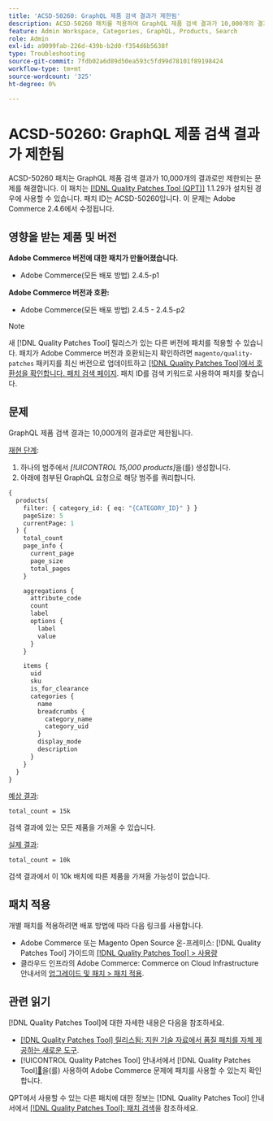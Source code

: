 ```yaml
---
title: 'ACSD-50260: GraphQL 제품 검색 결과가 제한됨'
description: ACSD-50260 패치를 적용하여 GraphQL 제품 검색 결과가 10,000개의 결과로만 제한되는 Adobe Commerce 문제를 해결합니다.
feature: Admin Workspace, Categories, GraphQL, Products, Search
role: Admin
exl-id: a9099fab-226d-439b-b2d0-f354d6b5638f
type: Troubleshooting
source-git-commit: 7fdb02a6d89d50ea593c5fd99d78101f89198424
workflow-type: tm+mt
source-wordcount: '325'
ht-degree: 0%

---
```


# ACSD-50260: GraphQL 제품 검색 결과가 제한됨

ACSD-50260 패치는 GraphQL 제품 검색 결과가 10,000개의 결과로만 제한되는 문제를 해결합니다. 이 패치는 [[!DNL Quality Patches Tool (QPT)]](https://experienceleague.adobe.com/ko/docs/commerce-operations/tools/quality-patches-tool/quality-patches-tool-to-self-serve-quality-patches) 1.1.29가 설치된 경우에 사용할 수 있습니다. 패치 ID는 ACSD-50260입니다. 이 문제는 Adobe Commerce 2.4.6에서 수정됩니다.

## 영향을 받는 제품 및 버전

**Adobe Commerce 버전에 대한 패치가 만들어졌습니다.**

* Adobe Commerce(모든 배포 방법) 2.4.5-p1

**Adobe Commerce 버전과 호환:**

* Adobe Commerce(모든 배포 방법) 2.4.5 - 2.4.5-p2

>[!NOTE]
>
>새 [!DNL Quality Patches Tool] 릴리스가 있는 다른 버전에 패치를 적용할 수 있습니다. 패치가 Adobe Commerce 버전과 호환되는지 확인하려면 `magento/quality-patches` 패키지를 최신 버전으로 업데이트하고 [[!DNL Quality Patches Tool]에서 호환성을 확인합니다. 패치 검색 페이지](https://experienceleague.adobe.com/tools/commerce-quality-patches/index.html?lang=ko). 패치 ID를 검색 키워드로 사용하여 패치를 찾습니다.

## 문제

GraphQL 제품 검색 결과는 10,000개의 결과로만 제한됩니다.

<u>재현 단계</u>:

1. 하나의 범주에서 *[!UICONTROL 15,000 products]*&#x200B;을(를) 생성합니다.
1. 아래에 첨부된 GraphQL 요청으로 해당 범주를 쿼리합니다.

```GraphQL
{
  products(
    filter: { category_id: { eq: "{CATEGORY_ID}" } }
    pageSize: 5
    currentPage: 1
  ) {
    total_count
    page_info {
      current_page
      page_size
      total_pages
    }

    aggregations {
      attribute_code
      count
      label
      options {
        label
        value
      }
    }

    items {
      uid
      sku
      is_for_clearance
      categories {
        name
        breadcrumbs {
          category_name
          category_uid
        }
        display_mode
        description
      }
    }
  }
}
```

<u>예상 결과</u>:

`total_count = 15k`

검색 결과에 있는 모든 제품을 가져올 수 있습니다.

<u>실제 결과</u>:

`total_count = 10k`

검색 결과에서 이 10k 배치에 따른 제품을 가져올 가능성이 없습니다.

## 패치 적용

개별 패치를 적용하려면 배포 방법에 따라 다음 링크를 사용합니다.

* Adobe Commerce 또는 Magento Open Source 온-프레미스: [!DNL Quality Patches Tool] 가이드의 [[!DNL Quality Patches Tool] > 사용량](/help/tools/quality-patches-tool/usage.md)
* 클라우드 인프라의 Adobe Commerce: Commerce on Cloud Infrastructure 안내서의 [업그레이드 및 패치 > 패치 적용](https://experienceleague.adobe.com/docs/commerce-cloud-service/user-guide/develop/upgrade/apply-patches.html?lang=ko).

## 관련 읽기

[!DNL Quality Patches Tool]에 대한 자세한 내용은 다음을 참조하세요.

* [[!DNL Quality Patches Tool] 릴리스됨: 지원 기술 자료에서 품질 패치를 자체 제공하는 새로운 도구](https://experienceleague.adobe.com/ko/docs/commerce-operations/tools/quality-patches-tool/quality-patches-tool-to-self-serve-quality-patches).
* [!UICONTROL Quality Patches Tool] 안내서에서  [!DNL Quality Patches Tool][&#128279;](/help/tools/quality-patches-tool/patches-available-in-qpt/check-patch-for-magento-issue-with-magento-quality-patches.md)을(를) 사용하여 Adobe Commerce 문제에 패치를 사용할 수 있는지 확인합니다.


QPT에서 사용할 수 있는 다른 패치에 대한 정보는 [!DNL Quality Patches Tool] 안내서에서 [[!DNL Quality Patches Tool]: 패치 검색](https://experienceleague.adobe.com/tools/commerce-quality-patches/index.html?lang=ko)을 참조하세요.
